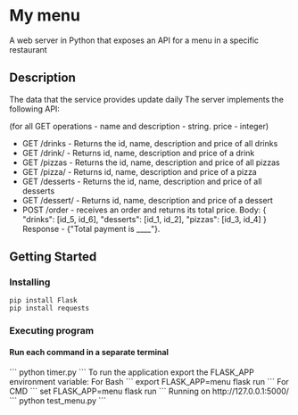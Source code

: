 # My menu

A web server in Python that exposes an API for a menu in a specific restaurant

## Description

The data that the service provides update daily
The server implements the following API:

(for all GET operations - name and description - string. price - integer)
* GET /drinks - Returns the id, name, description and price of all drinks
* GET /drink/<id> - Returns id, name, description and price of a drink
* GET /pizzas - Returns the id, name, description and price of all pizzas
* GET /pizza/<id> - Returns id, name, description and price of a pizza
* GET /desserts - Returns the id, name, description and price of all desserts
* GET /dessert/<id> - Returns id, name, description and price of a dessert
* POST /order - receives an order and returns its total price.
  Body:
  {
  "drinks": [id_5, id_6],
  "desserts": [id_1, id_2],
  "pizzas": [id_3, id_4]
  }
  Response - {"Total payment is ____"}.

## Getting Started

### Installing

```
pip install Flask
pip install requests
```

### Executing program

<h4>Run each command in a separate terminal</h4>
```
python timer.py
```
To run the application export the FLASK_APP environment variable:
For Bash
```
export FLASK_APP=menu
flask run
```
For CMD
```
set FLASK_APP=menu
flask run
```
Running on http://127.0.0.1:5000/
```
python test_menu.py
```
